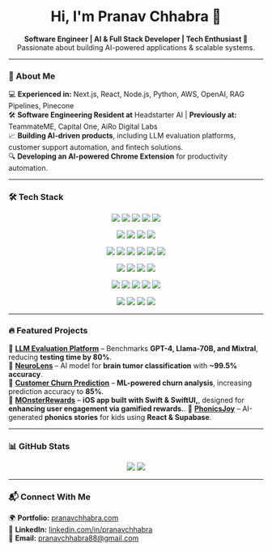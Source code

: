 <h1 align="center">Hi, I'm Pranav Chhabra 👋</h1>  
<p align="center">
  <b>Software Engineer | AI & Full Stack Developer | Tech Enthusiast 🚀</b>  
  <br> Passionate about building AI-powered applications & scalable systems.  
</p>  

---

### 🚀 About Me  
💻 **Experienced in:** Next.js, React, Node.js, Python, AWS, OpenAI, RAG Pipelines, Pinecone  
🛠 **Software Engineering Resident at** Headstarter AI | **Previously at:** TeammateME, Capital One, AiRo Digital Labs  
📈 **Building AI-driven products**, including LLM evaluation platforms, customer support automation, and fintech solutions.  
🔍 **Developing an AI-powered Chrome Extension** for productivity automation.  

---

### 🛠️ Tech Stack  

<p align="center">
  <!-- Languages -->
  <img src="https://img.shields.io/badge/Java-007396?style=for-the-badge&logo=java&logoColor=white" />
  <img src="https://img.shields.io/badge/JavaScript-F7DF1E?style=for-the-badge&logo=javascript&logoColor=black" />
  <img src="https://img.shields.io/badge/TypeScript-3178C6?style=for-the-badge&logo=typescript&logoColor=white" />
  <img src="https://img.shields.io/badge/Python-3776AB?style=for-the-badge&logo=python&logoColor=white" />
  <img src="https://img.shields.io/badge/Swift-FA7343?style=for-the-badge&logo=swift&logoColor=white" />
</p>

<p align="center">
  <!-- Frontend -->
  <img src="https://img.shields.io/badge/Next.js-000000?style=for-the-badge&logo=next.js&logoColor=white" />
  <img src="https://img.shields.io/badge/React-61DAFB?style=for-the-badge&logo=react&logoColor=black" />
  <img src="https://img.shields.io/badge/React_Native-61DAFB?style=for-the-badge&logo=react&logoColor=black" />
  <img src="https://img.shields.io/badge/TailwindCSS-38B2AC?style=for-the-badge&logo=tailwind-css&logoColor=white" />
</p>

<p align="center">
  <!-- Backend & Cloud -->
  <img src="https://img.shields.io/badge/Node.js-339933?style=for-the-badge&logo=node.js&logoColor=white" />
  <img src="https://img.shields.io/badge/Express.js-000000?style=for-the-badge&logo=express&logoColor=white" />
  <img src="https://img.shields.io/badge/AWS-FF9900?style=for-the-badge&logo=amazonaws&logoColor=black" />
  <img src="https://img.shields.io/badge/GCP-4285F4?style=for-the-badge&logo=googlecloud&logoColor=white" />
  <img src="https://img.shields.io/badge/Firebase-FFCA28?style=for-the-badge&logo=firebase&logoColor=black" />
  <img src="https://img.shields.io/badge/Docker-2496ED?style=for-the-badge&logo=docker&logoColor=white" />
</p>

<p align="center">
  <!-- Databases & Vector Search -->
  <img src="https://img.shields.io/badge/MongoDB-47A248?style=for-the-badge&logo=mongodb&logoColor=white" />
  <img src="https://img.shields.io/badge/MySQL-4479A1?style=for-the-badge&logo=mysql&logoColor=white" />
  <img src="https://img.shields.io/badge/Pinecone-0055FF?style=for-the-badge" />
  <img src="https://img.shields.io/badge/Supabase-3ECF8E?style=for-the-badge&logo=supabase&logoColor=white" />
</p>

<p align="center">
  <!-- AI & Automation -->
  <img src="https://img.shields.io/badge/OpenAI-412991?style=for-the-badge&logo=openai&logoColor=white" />
  <img src="https://img.shields.io/badge/GPT_4-EE4C2C?style=for-the-badge&logo=openai&logoColor=white" />
  <img src="https://img.shields.io/badge/AWS_Rekognition-FF9900?style=for-the-badge&logo=amazonaws&logoColor=black" />
  <img src="https://img.shields.io/badge/Hugging_Face-FFCC00?style=for-the-badge&logo=huggingface&logoColor=black" />
  <img src="https://img.shields.io/badge/RAG-000000?style=for-the-badge" />
</p>

<p align="center">
  <!-- APIs & Tools -->
  <img src="https://img.shields.io/badge/REST_APIs-0055FF?style=for-the-badge" />
  <img src="https://img.shields.io/badge/Stripe-008CDD?style=for-the-badge&logo=stripe&logoColor=white" />
  <img src="https://img.shields.io/badge/TDD-00BFFF?style=for-the-badge" />
  <img src="https://img.shields.io/badge/Agile-29A329?style=for-the-badge" />
</p>


---

### 🔥 Featured Projects  

📌 **[LLM Evaluation Platform](https://github.com/pc9350/LLM-Evaluation-platform)** – Benchmarks **GPT-4, Llama-70B, and Mixtral**, reducing **testing time by 80%**.  
📌 **[NeuroLens](https://github.com/pc9350/NeuroLens_Brain_Tumor_Classification)** – AI model for **brain tumor classification** with **~99.5% accuracy**.  
📌 **[Customer Churn Prediction](https://github.com/pc9350/Customer-Churn-Prediction)** – **ML-powered churn analysis**, increasing prediction accuracy to **85%**.  
📌 **[MOnsterRewards](https://github.com/pc9350/Banking_App)** – **iOS app built with Swift & SwiftUI,**, designed for **enhancing user engagement via gamified rewards.**.
📌 **[PhonicsJoy](https://github.com/pc9350/phonics-story-generator)** – AI-generated **phonics stories** for kids using **React & Supabase**.  

---

### 📊 GitHub Stats  
<p align="center">
  <img src="https://github-readme-stats.vercel.app/api?username=pc9350&show_icons=true&theme=radical&hide=contribs" />
  <img src="https://github-readme-stats.vercel.app/api/top-langs/?username=pc9350&layout=compact&theme=radical" />
</p>

---

### 📬 Connect With Me  
🌍 **Portfolio:** [pranavchhabra.com](https://pranavchhabra.com/)  
💼 **LinkedIn:** [linkedin.com/in/pranavchhabra](https://linkedin.com/in/pranavchhabra)  
📧 **Email:** [pranavchhabra88@gmail.com](mailto:pranavchhabra88@gmail.com)  
